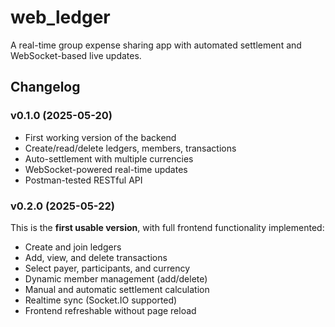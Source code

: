 # web_ledger

A real-time group expense sharing app with automated settlement and WebSocket-based live updates.

## Changelog

### v0.1.0 (2025-05-20)
- First working version of the backend
- Create/read/delete ledgers, members, transactions
- Auto-settlement with multiple currencies
- WebSocket-powered real-time updates
- Postman-tested RESTful API

### v0.2.0 (2025-05-22)

This is the **first usable version**, with full frontend functionality implemented:

- Create and join ledgers
- Add, view, and delete transactions
- Select payer, participants, and currency
- Dynamic member management (add/delete)
- Manual and automatic settlement calculation
- Realtime sync (Socket.IO supported)
- Frontend refreshable without page reload
